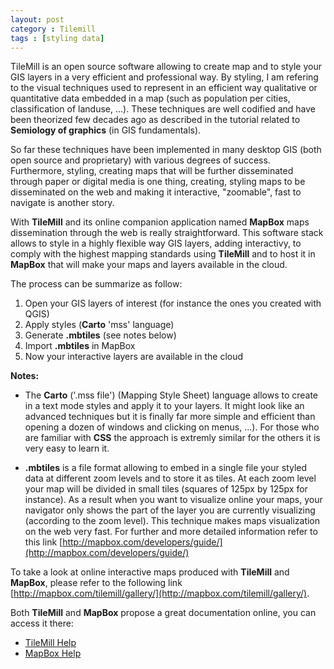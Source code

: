 ```yaml
---
layout: post
category : Tilemill
tags : [styling data]
---
```


TileMill is an open source software allowing to create map and to style your GIS layers in a very efficient and professional way.
By styling, I am refering to the visual techniques used to represent in an efficient way qualitative or quantitative data embedded in a map (such as population per cities, classification of landuse, ...). These techniques are well codified and have been theorized few decades ago as described in the tutorial related to **Semiology of graphics** (in GIS fundamentals).

So far these techniques have been implemented in many desktop GIS (both open source and proprietary) with various degrees of success. Furthermore, styling, creating maps that will be further disseminated through paper or digital media is one thing, creating, styling maps to be disseminated on the web and  making it interactive, "zoomable", fast to navigate is another story.

With **TileMill** and its online companion application named **MapBox** maps dissemination through the web is really straightforward. This software stack allows to style in a highly flexible way GIS layers, adding interactivy, to comply with the highest mapping standards using **TileMill** and to host it in **MapBox** that will make your maps and layers available in the cloud.  

The process can be summarize as follow:
1. Open your GIS layers of interest (for instance the ones you created with QGIS)
2. Apply styles (**Carto** 'mss' language)
3. Generate **.mbtiles** (see notes below)
4. Import **.mbtiles** in MapBox
5. Now your interactive layers are available in the cloud

**Notes:**

* The **Carto** ('.mss file') (Mapping Style Sheet) language allows to create in a text mode styles and apply it to your layers. It might look like an advanced techniques but it is finally far more simple and efficient than opening a dozen of windows and clicking on menus, ...). For those who are familiar with **CSS** the approach is extremly similar for the others it is very easy to learn it.

* **.mbtiles** is a file format allowing to embed in a single file your styled data at different zoom levels and to store it as tiles. At each zoom level your map will be divided in small tiles (squares of 125px by 125px for instance). As a result when you want to visualize online your maps, your navigator only shows the part of the layer you are currently visualizing (according to the zoom level). This technique makes maps visualization on the web very fast. For further and more detailed information refer to this link [http://mapbox.com/developers/guide/](http://mapbox.com/developers/guide/) 

To take a look at online interactive maps produced with **TileMill** and **MapBox**, please refer to the following link [http://mapbox.com/tilemill/gallery/](http://mapbox.com/tilemill/gallery/). 

Both **TileMill** and **MapBox** propose a great documentation online, you can access it there:
* [TileMill Help](http://mapbox.com/tilemill/docs/)
* [MapBox Help](http://mapbox.com)

